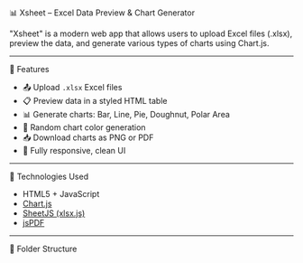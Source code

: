 📊 Xsheet – Excel Data Preview & Chart Generator

 "Xsheet" is a modern web app that allows users to upload Excel files (.xlsx), preview the data, and generate various types of charts using Chart.js.

---

🚀 Features

- 📤 Upload `.xlsx` Excel files
- 📋 Preview data in a styled HTML table
- 📊 Generate charts: Bar, Line, Pie, Doughnut, Polar Area
- 🎨 Random chart color generation
- 📥 Download charts as PNG or PDF
- 🧭 Fully responsive, clean UI

---

🧪 Technologies Used

- HTML5 + JavaScript
- [Chart.js](https://www.chartjs.org/)
- [SheetJS (xlsx.js)](https://sheetjs.com/)
- [jsPDF](https://github.com/parallax/jsPDF)

---

 📁 Folder Structure

